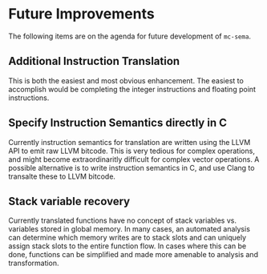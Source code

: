 # Future Improvements

The following items are on the agenda for future development of `mc-sema`.

## Additional Instruction Translation
This is both the easiest and most obvious enhancement. The easiest to accomplish would be completing the integer instructions and floating point instructions.

## Specify Instruction Semantics directly in C

Currently instruction semantics for translation are written using the LLVM API to emit raw LLVM bitcode. This is very tedious for complex operations, and might become extraordinaritly difficult for complex vector operations. A possible alternative is to write instruction semantics in C, and use Clang to transalte these to LLVM bitcode.

## Stack variable recovery

Currently translated functions have no concept of stack variables vs. variables stored in global memory. In many cases, an automated analysis can determine which memory writes are to stack slots and can uniquely assign stack slots to the entire function flow. In cases where this can be done, functions can be simplified and made more amenable to analysis and transformation. 

